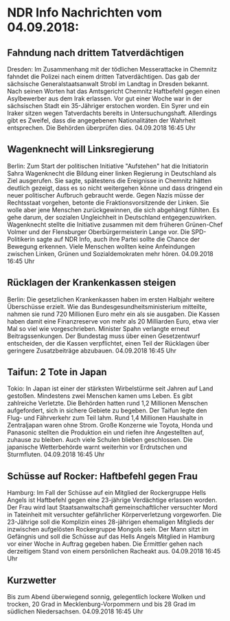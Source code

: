 # NDR Info Nachrichten vom 04.09.2018:


## Fahndung nach drittem Tatverdächtigen
Dresden: Im Zusammenhang mit der tödlichen Messerattacke in Chemnitz fahndet die Polizei nach einem dritten Tatverdächtigen. Das gab der sächsische Generalstaatsanwalt Strobl im Landtag in Dresden bekannt. Nach seinen Worten hat das Amtsgericht Chemnitz Haftbefehl gegen einen Asylbewerber aus dem Irak erlassen. Vor gut einer Woche war in der sächsischen Stadt ein 35-Jähriger erstochen worden. Ein Syrer und ein Iraker sitzen wegen Tatverdachts bereits in Untersuchungshaft. Allerdings gibt es Zweifel, dass die angegebenen Nationalitäten der Wahrheit entsprechen. Die Behörden überprüfen dies. 04.09.2018 16:45 Uhr 

## Wagenknecht will Linksregierung
Berlin: Zum Start der politischen Initiative "Aufstehen" hat die Initiatorin Sahra Wagenknecht die Bildung einer linken Regierung in Deutschland als Ziel ausgerufen. Sie sagte, spätestens die Ereignisse in Chemnitz hätten deutlich gezeigt, dass es so nicht weitergehen könne und dass dringend ein neuer politischer Aufbruch gebraucht werde. Gegen Nazis müsse der Rechtsstaat vorgehen, betonte die Fraktionsvorsitzende der Linken. Sie wolle aber jene Menschen zurückgewinnen, die sich abgehängt fühlten. Es gehe darum, der sozialen Ungleichheit in Deutschland entgegenzuwirken. Wagenknecht stellte die Initiative zusammen mit dem früheren Grünen-Chef Volmer und der Flensburger Oberbürgermeisterin Lange vor. Die SPD-Politikerin sagte auf NDR Info, auch ihre Partei sollte die Chance der Bewegung erkennen. Viele Menschen wollten keine Anfeindungen zwischen Linken, Grünen und Sozialdemokraten mehr hören. 04.09.2018 16:45 Uhr 

## Rücklagen der Krankenkassen steigen
Berlin: Die gesetzlichen Krankenkassen haben im ersten Halbjahr weitere Überschüsse erzielt. Wie das Bundesgesundheitsministerium mitteilte, nahmen sie rund 720 Millionen Euro mehr ein als sie ausgaben. Die Kassen haben damit eine Finanzreserve von mehr als 20 Milliarden Euro, etwa vier Mal so viel wie vorgeschrieben. Minister Spahn verlangte erneut Beitragssenkungen. Der Bundestag muss über einen Gesetzentwurf entscheiden, der die Kassen verpflichtet, einen Teil der Rücklagen über geringere Zusatzbeiträge abzubauen. 04.09.2018 16:45 Uhr 

## Taifun: 2 Tote in Japan
Tokio: In Japan ist einer der stärksten Wirbelstürme seit Jahren auf Land gestoßen. Mindestens zwei Menschen kamen ums Leben. Es gibt zahlreiche Verletzte. Die Behörden hatten rund 1,2 Millionen Menschen aufgefordert, sich in sichere Gebiete zu begeben. Der Taifun legte den Flug- und Fährverkehr zum Teil lahm. Rund 1,4 Millionen Haushalte in Zentraljapan waren ohne Strom. Große Konzerne wie Toyota, Honda und Panasonic stellten die Produktion ein und riefen ihre Angestellten auf, zuhause zu bleiben. Auch viele Schulen blieben geschlossen. Die japanische Wetterbehörde warnt weiterhin vor Erdrutschen und Sturmfluten. 04.09.2018 16:45 Uhr 

## Schüsse auf Rocker: Haftbefehl gegen Frau
Hamburg: Im Fall der Schüsse auf ein Mitglied der Rockergruppe Hells Angels ist Haftbefehl gegen eine 23-jährige Verdächtige erlassen worden. Der Frau wird laut Staatsanwaltschaft gemeinschaftlicher versuchter Mord in Tateinheit mit versuchter gefährlicher Körperverletzung vorgeworfen. Die 23-Jährige soll die Komplizin eines 28-jährigen ehemaligen Mitglieds der inzwischen aufgelösten Rockergruppe Mongols sein. Der Mann sitzt im Gefängnis und soll die Schüsse auf das Hells Angels Mitglied in Hamburg vor einer Woche in Auftrag gegeben haben. Die Ermittler gehen nach derzeitigem Stand von einem persönlichen Racheakt aus. 04.09.2018 16:45 Uhr 

## Kurzwetter
Bis zum Abend überwiegend sonnig, gelegentlich lockere Wolken und trocken, 20 Grad in Mecklenburg-Vorpommern und bis 28 Grad im südlichen Niedersachsen. 04.09.2018 16:45 Uhr 
